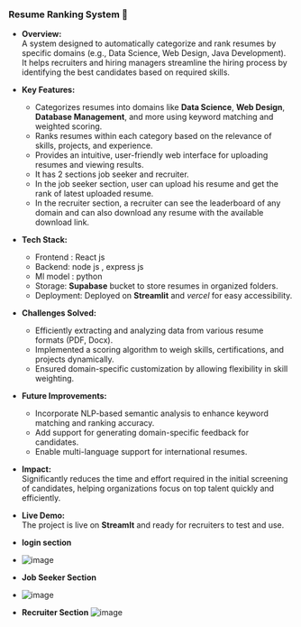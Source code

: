 ### **Resume Ranking System** 📄  
- **Overview:**  
  A system designed to automatically categorize and rank resumes by specific domains (e.g., Data Science, Web Design, Java Development). It helps recruiters and hiring managers streamline the hiring process by identifying the best candidates based on required skills.  

- **Key Features:**  
  - Categorizes resumes into domains like **Data Science**, **Web Design**, **Database Management**, and more using keyword matching and weighted scoring.  
  - Ranks resumes within each category based on the relevance of skills, projects, and experience.  
  - Provides an intuitive, user-friendly web interface for uploading resumes and viewing results.
  - It has 2 sections job seeker and recruiter.
  - In the job seeker section, user can upload his resume and get the rank of latest uploaded resume.
  - In the recruiter section, a recruiter can see the leaderboard of any domain and can also download any resume with the available download link.

- **Tech Stack:**
  - Frontend : React js
  - Backend: node js , express js
  - Ml model : python 
  - Storage: **Supabase** bucket to store resumes in organized folders.  
  - Deployment: Deployed on **Streamlit** and *vercel* for easy accessibility.  

- **Challenges Solved:**  
  - Efficiently extracting and analyzing data from various resume formats (PDF, Docx).  
  - Implemented a scoring algorithm to weigh skills, certifications, and projects dynamically.  
  - Ensured domain-specific customization by allowing flexibility in skill weighting.  

- **Future Improvements:**  
  - Incorporate NLP-based semantic analysis to enhance keyword matching and ranking accuracy.  
  - Add support for generating domain-specific feedback for candidates.  
  - Enable multi-language support for international resumes.  

- **Impact:**  
  Significantly reduces the time and effort required in the initial screening of candidates, helping organizations focus on top talent quickly and efficiently.  

- **Live Demo:**  
  The project is live on **Streamlt** and ready for recruiters to test and use.

- **login section**
- ![image](https://github.com/user-attachments/assets/85adac6f-4c01-4ecc-a40d-6b5c00ac5dca)

  
- **Job Seeker Section**
- ![image](https://github.com/user-attachments/assets/01f855dd-55f3-4afb-9039-249c932e519b)


- **Recruiter Section**
 ![image](https://github.com/user-attachments/assets/b3091d0f-31bc-4c17-9187-2c38af6942c2)





